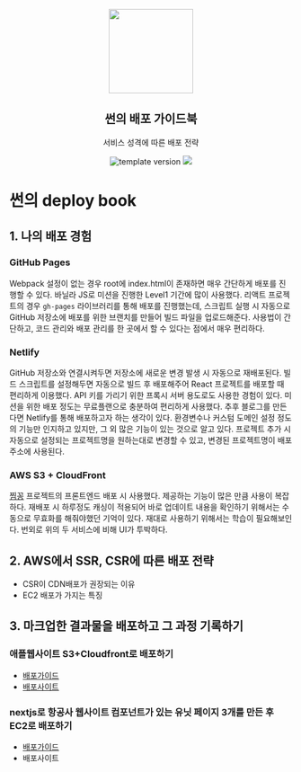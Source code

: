 <p align="middle" >
  <img width="150px;" src="https://upload.wikimedia.org/wikipedia/commons/thumb/9/93/Amazon_Web_Services_Logo.svg/1200px-Amazon_Web_Services_Logo.svg.png"/>
</p>
<h2 align="middle">썬의 배포 가이드북</h2>
<p align="middle">서비스 성격에 따른 배포 전략</p>
<p align="middle">
  <img src="https://img.shields.io/badge/version-1.0.0-blue?style=flat-square" alt="template version"/>
  <img src="https://img.shields.io/badge/license-MIT-brightgreen.svg?style=flat-square"/>
</p>

# 썬의 deploy book

## 1. 나의 배포 경험

### GitHub Pages

Webpack 설정이 없는 경우 root에 index.html이 존재하면 매우 간단하게 배포를 진행할 수 있다. 바닐라 JS로 미션을 진행한 Level1 기간에 많이 사용했다.
리액트 프로젝트의 경우 `gh-pages` 라이브러리를 통해 배포를 진행했는데, 스크립트 실행 시 자동으로 GitHub 저장소에 배포를 위한 브랜치를 만들어 빌드 파일을 업로드해준다.
사용법이 간단하고, 코드 관리와 배포 관리를 한 곳에서 할 수 있다는 점에서 매우 편리하다.

### Netlify

GitHub 저장소와 연결시켜두면 저장소에 새로운 변경 발생 시 자동으로 재배포된다. 빌드 스크립트를 설정해두면 자동으로 빌드 후 배포해주어 React 프로젝트를 배포할 때 편리하게 이용했다.
API 키를 가리기 위한 프록시 서버 용도로도 사용한 경험이 있다. 미션을 위한 배포 정도는 무료플랜으로 충분하여 편리하게 사용했다. 추후 블로그를 만든다면 Netlify를 통해 배포하고자 하는 생각이 있다.
환경변수나 커스텀 도메인 설정 정도의 기능만 인지하고 있지만, 그 외 많은 기능이 있는 것으로 알고 있다.
프로젝트 추가 시 자동으로 설정되는 프로젝트명을 원하는대로 변경할 수 있고, 변경된 프로젝트명이 배포 주소에 사용된다.

### AWS S3 + CloudFront

[찜꽁](https://github.com/woowacourse-teams/2021-zzimkkong) 프로젝트의 프론트엔드 배포 시 사용했다. 제공하는 기능이 많은 만큼 사용이 복잡하다.
재배포 시 하루정도 캐싱이 적용되어 바로 업데이트 내용을 확인하기 위해서는 수동으로 무효화를 해줘야했던 기억이 있다.
재대로 사용하기 위해서는 학습이 필요해보인다.
번외로 위의 두 서비스에 비해 UI가 투박하다.

## 2. AWS에서 SSR, CSR에 따른 배포 전략

- CSR이 CDN배포가 권장되는 이유
- EC2 배포가 가지는 특징

## 3. 마크업한 결과물을 배포하고 그 과정 기록하기

### 애플웹사이트 S3+Cloudfront로 배포하기

- [배포가이드](./s3_cloudfront/README.md)
- [배포사이트](https://d3ursj8gk94e93.cloudfront.net/)

### nextjs로 항공사 웹사이트 컴포넌트가 있는 유닛 페이지 3개를 만든 후 EC2로 배포하기

- [배포가이드](./nextjs_ec2/README.md)
- 배포사이트
